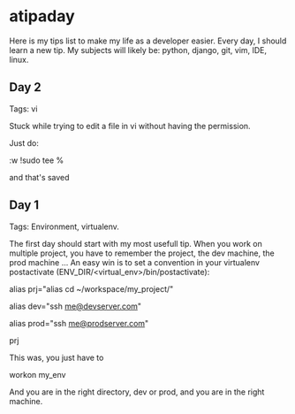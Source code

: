 atipaday
========

Here is my tips list to make my life as a developer easier.
Every day, I should learn a new tip.
My subjects will likely be: python, django, git, vim, IDE, linux.

Day 2
-----
Tags: vi

Stuck while trying to edit a file in vi without having the permission.

Just do:

:w !sudo tee %

and that's saved

Day 1
-----

Tags: Environment, virtualenv.

The first day should start with my most usefull tip.
When you work on multiple project, you have to remember the project, the dev machine, the prod machine ...
An easy win is to set a convention in your virtualenv postactivate (ENV_DIR/<virtual_env>/bin/postactivate):

  alias prj="alias cd ~/workspace/my_project/"
  
  alias dev="ssh me@devserver.com"
  
  alias prod="ssh me@prodserver.com"
  
  prj
  
This was, you just have to

  workon my_env

And you are in the right directory, dev or prod, and you are in the right machine.